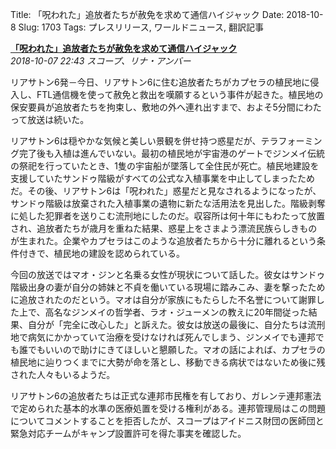 Title: 「呪われた」追放者たちが赦免を求めて通信ハイジャック
Date: 2018-10-8
Slug: 1703
Tags: プレスリリース, ワールドニュース, 翻訳記事

<p class="lead"><strong><a href="https://community.eveonline.com/news/news-channels/world-news/cursed-exiles-hijack-broadcast-beg-forgiveness/">「呪われた」追放者たちが赦免を求めて通信ハイジャック</a></strong><br/>
<em>2018-10-07 22:43 スコープ、リナ・アンバー</em></p>
<p>リアサトン6発－今日、リアサトン6に住む追放者たちがカプセラの植民地に侵入し、FTL通信機を使って赦免と救出を嘆願するという事件が起きた。植民地の保安要員が追放者たちを拘束し、敷地の外へ連れ出すまで、およそ5分間にわたって放送は続いた。</p>
<p>リアサトン6は穏やかな気候と美しい景観を併せ持つ惑星だが、テラフォーミング完了後も入植は進んでいない。最初の植民地が宇宙港のゲートでジンメイ伝統の祭祀を行っていたとき、1隻の宇宙船が墜落して全住民が死亡。植民地建設を支援していたサンドゥ階級がすべての公式な入植事業を中止してしまったためだ。その後、リアサトン6は「呪われた」惑星だと見なされるようになったが、サンドゥ階級は放棄された入植事業の遺物に新たな活用法を見出した。階級剥奪に処した犯罪者を送りこむ流刑地にしたのだ。収容所は何十年にもわたって放置され、追放者たちが歳月を重ねた結果、惑星上をさまよう漂流民族らしきものが生まれた。企業やカプセラはこのような追放者たちから十分に離れるという条件付きで、植民地の建設を認められている。</p>
<p>今回の放送ではマオ・ジンと名乗る女性が現状について話した。彼女はサンドゥ階級出身の妻が自分の姉妹と不貞を働いている現場に踏みこみ、妻を撃ったために追放されたのだという。マオは自分が家族にもたらした不名誉について謝罪した上で、高名なジンメイの哲学者、ラオ・ジューメンの教えに20年間従った結果、自分が「完全に改心した」と訴えた。彼女は放送の最後に、自分たちは流刑地で病気にかかっていて治療を受けなければ死んでしまう、ジンメイでも連邦でも誰でもいいので助けにきてほしいと懇願した。マオの話によれば、カプセラの植民地に辿りつくまでに大勢が命を落とし、移動できる病状ではないため後に残された人々もいるようだ。</p>
<p>リアサトン6の追放者たちは正式な連邦市民権を有しており、ガレンテ連邦憲法で定められた基本的水準の医療処置を受ける権利がある。連邦管理局はこの問題についてコメントすることを拒否したが、スコープはアイドニス財団の医師団と緊急対応チームがキャンプ設置許可を得た事実を確認した。</p>

